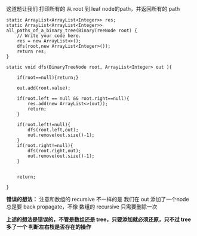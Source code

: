 这道题让我们 打印所有的 从 root 到 leaf node的path，并返回所有的 path

    static ArrayList<ArrayList<Integer>> res;
    static ArrayList<ArrayList<Integer>> all_paths_of_a_binary_tree(BinaryTreeNode root) {
        // Write your code here.
        res = new ArrayList<>();
        dfs(root,new ArrayList<Integer>());
        return res;
    }
    
    static void dfs(BinaryTreeNode root, ArrayList<Integer> out ){
        
        if(root==null){return;}
        
        out.add(root.value);
        
        if(root.left == null && root.right==null){
            res.add(new ArrayList<>(out));
            return;
        }
        
        if(root.left!=null){
            dfs(root.left,out);
            out.remove(out.size()-1);
        }
        if(root.right!=null){
            dfs(root.right,out);
            out.remove(out.size()-1);    
        }
        
        
        return;
        
    }

**错误的想法：**
注意和数组的 recursive 不一样的是 我们在 out 添加了一个node 总是要 back propagate，不像 数组的 recursive 只需要删除一次

**上述的想法是错误的，不管是数组还是 tree，只要添加就必须还原，只不过 tree 多了一个 判断左右枝是否存在的操作**
